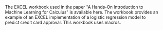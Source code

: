 
The EXCEL workbook used in the paper "A Hands-On Introduction to Machine Learning for Calculus" is available here. The workbook provides an example of an EXCEL implementation of a logistic regression model to predict credit card approval. This workbook uses macros.
